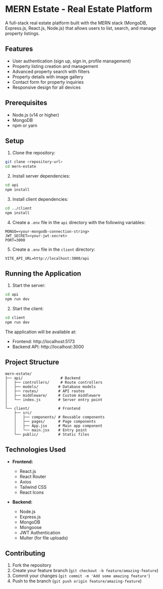 # MERN Estate - Real Estate Platform

A full-stack real estate platform built with the MERN stack (MongoDB, Express.js, React.js, Node.js) that allows users to list, search, and manage property listings.

## Features

- User authentication (sign up, sign in, profile management)
- Property listing creation and management
- Advanced property search with filters
- Property details with image gallery
- Contact form for property inquiries
- Responsive design for all devices

## Prerequisites

- Node.js (v14 or higher)
- MongoDB
- npm or yarn

## Setup

1. Clone the repository:
```bash
git clone <repository-url>
cd mern-estate
```

2. Install server dependencies:
```bash
cd api
npm install
```

3. Install client dependencies:
```bash
cd ../client
npm install
```

4. Create a `.env` file in the `api` directory with the following variables:
```
MONGO=<your-mongodb-connection-string>
JWT_SECRET=<your-jwt-secret>
PORT=3000
```

5. Create a `.env` file in the `client` directory:
```
VITE_API_URL=http://localhost:3000/api
```

## Running the Application

1. Start the server:
```bash
cd api
npm run dev
```

2. Start the client:
```bash
cd client
npm run dev
```

The application will be available at:
- Frontend: http://localhost:5173
- Backend API: http://localhost:3000

## Project Structure

```
mern-estate/
├── api/                 # Backend
│   ├── controllers/     # Route controllers
│   ├── models/         # Database models
│   ├── routes/         # API routes
│   ├── middleware/     # Custom middleware
│   └── index.js        # Server entry point
│
└── client/             # Frontend
    ├── src/
    │   ├── components/ # Reusable components
    │   ├── pages/      # Page components
    │   ├── App.jsx     # Main app component
    │   └── main.jsx    # Entry point
    └── public/         # Static files
```

## Technologies Used

- **Frontend:**
  - React.js
  - React Router
  - Axios
  - Tailwind CSS
  - React Icons

- **Backend:**
  - Node.js
  - Express.js
  - MongoDB
  - Mongoose
  - JWT Authentication
  - Multer (for file uploads)

## Contributing

1. Fork the repository
2. Create your feature branch (`git checkout -b feature/amazing-feature`)
3. Commit your changes (`git commit -m 'Add some amazing feature'`)
4. Push to the branch (`git push origin feature/amazing-feature`)


